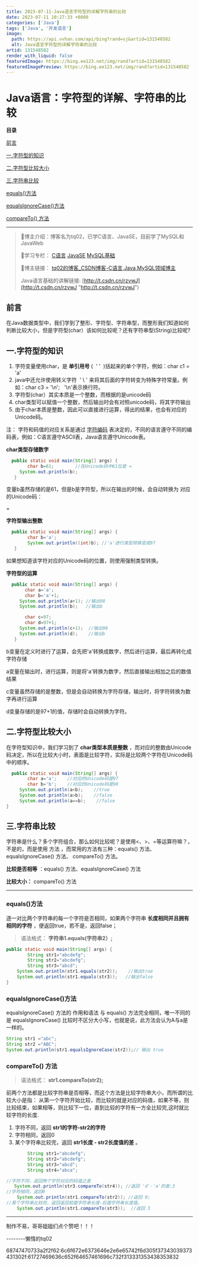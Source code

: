 ```yaml
---
title: 2023-07-11-Java语言字符型的详解字符串的比较
date: 2023-07-11 10:27:33 +0800
categories: ['Java']
tags: ['Java', '开发语言']
image:
  path: https://api.vvhan.com/api/bing?rand=sj&artid=131548582
  alt: Java语言字符型的详解字符串的比较
artid: 131548582
render_with_liquid: false
featuredImage: https://bing.ee123.net/img/rand?artid=131548582
featuredImagePreview: https://bing.ee123.net/img/rand?artid=131548582
---
```


# Java语言：字符型的详解、字符串的比较

**目录**

[前言](#%E5%89%8D%E8%A8%80)

[一.字符型的知识](#%E4%B8%80.%E5%AD%97%E7%AC%A6%E5%9E%8B%E7%9A%84%E7%9F%A5%E8%AF%86)

[二.字符型比较大小](#%E4%BA%8C.%E5%AD%97%E7%AC%A6%E5%9E%8B%E6%AF%94%E8%BE%83%E5%A4%A7%E5%B0%8F)

[三.字符串比较](#%E4%B8%89.%E5%AD%97%E7%AC%A6%E4%B8%B2%E6%AF%94%E8%BE%83)

[equals()方法](#equals%28%29%E6%96%B9%E6%B3%95)

[equalslgnoreCase()方法](#equalslgnoreCase%28%29%E6%96%B9%E6%B3%95)

[compareTo() 方法](#compareTo%28%29%20%E6%96%B9%E6%B3%95)

---

> 🎁博主介绍：博客名为tq02，已学C语言、JavaSE，目前学了MySQL和JavaWeb
>
> 🎥学习专栏：
> [C语言](http://t.csdn.cn/kDaOr "C语言")
> [JavaSE](http://t.csdn.cn/WCnPD "JavaSE")
> [MySQL基础](http://t.csdn.cn/fFDET "MySQL基础")
>
> 🎄博主链接：
> [tq02的博客\_CSDN博客-C语言,Java,MySQL领域博主](https://blog.csdn.net/m0_74097410?type=blog "tq02的博客_CSDN博客-C语言,Java,MySQL领域博主")
>
> Java语言基础的讲解链接:
> [http://t.csdn.cn/rzvwJ](http://t.csdn.cn/rzvwJ "http://t.csdn.cn/rzvwJ")

## 前言

在Java数据类型中，我们学到了整形、字符型、字符串型，而整形我们知道如何判断比较大小，但是字符型(char）该如何比较呢？还有字符串型(String)比较呢?

## 一.字符型的知识

1. 字符变量使用char，是
   **单引用号**
   (  ' '  )括起来的单个字符，例如：char c1 = 'a'
2. java中还允许使用转义字符  ' \ ' 来将其后面的字符转变为特殊字符常量。例如：char c3 = '\n';   '\n'表示换行符。
3. 字符型(char）其实本质是一个整数，而根据的是unicode码
4. char类型可以赋值一个整数，然后输出时会有对照unicode码，将其字符输出
5. 由于char本质是整数，因此可以直接进行运算，得出的结果，也会有对应的Unicode码。

注：
字符和码值的对应关系是通过
[字符编码](https://so.csdn.net/so/search?q=%E5%AD%97%E7%AC%A6%E7%BC%96%E7%A0%81&spm=1001.2101.3001.7020 "字符编码")
表决定的，不同的语言遵守不同的编码表，例如：C语言遵守ASCll表，Java语言遵守Unicode表。

**char类型存储数字**

```java
  public static void main(String[] args) {
        char b=61;        //在Unicode码中61位是 =
     System.out.println(b);
   }
```

变量b虽然存储的是61，但是b是字符型，所以在输出的时候，会自动转换为
对应的Unicode码：

=

**字符型输出整数**

```java
  public static void main(String[] args) {
        char b='a';       
        System.out.println((int)b); //'a'进行类型转换变成97
   }
```

如果想知道该字符对应的Unicode码的位置，则使用强制类型转换。

**字符型的运算**

```java
  public static void main(String[] args) {
       char a='a';
       char b='a'+1;   
     System.out.println(a+1); //输出98
     System.out.println(b);   //输出b

       char c=97;
       char d=97+1;     
     System.out.println(c+1);  //输出98
     System.out.println(d);    //输出b
   }
```

b变量在定义时进行了运算，会先把'a'转换成数字，然后进行运算，最后再转化成字符存储

a变量在输出时，进行运算，则是将'a'转换为数字，然后直接输出相加之后的数值结果

c变量虽然存储的是整数，但是会自动转换为字符存储，输出时，将字符转换为数字再进行运算

d变量存储的是97+1的值，存储时会自动转换为字符。

## 二.字符型比较大小

在字符型知识中，我们学习到了
**char类型本质是整数**
，而对应的整数由Unicode码决定，所以在比较大小时，表面是比较字符，实际是比较两个字符在Unicode码中的顺序。

```java
  public static void main(String[] args) {
        char a='a';    //对应的Unicode码是97
        char b='b';    //对应的Unicode码是98
     System.out.println(a<b);    //true
     System.out.println(a>b);    //false
     System.out.println(a==b);    //false
}
```

## 三.字符串比较

字符串是什么？多个字符组合，那么如何比较呢？是使用<、>、=等运算符嘛？，不是的，而是使用
方法
，而常用的方法有三种：equals() 方法、equalsIgnoreCase() 方法、 compareTo() 方法。

**比较是否相等**
：equals() 方法、equalsIgnoreCase() 方法

**比较大小：**
compareTo() 方法

---

### **equals()方法**

逐一对比两个字符串的每一个字符是否相同，如果两个字符串
**长度相同并且拥有相同的字符**
，便返回true，若不是，返回false；

> 语法格式：
> **字符串1.equals(字符串2）;**

```java
public static void main(String[] args) {
        String str1="abcdefg";
        String str2="abcdefg";
        String str3="abcd";
    System.out.println(str1.equals(str2));    //输出true
    System.out.println(str1.equals(str3));   //输出false
}
```

### **equalslgnoreCase()方法**

equalsIgnoreCase() 方法的
作用和语法
与 equals() 方法完全相同，唯一不同的是 equalsIgnoreCase() 比较时不区分大小写，也就是说，此方法会认为A与a是一样的。

```java
String str1 ="abc";
String str2 ="ABC";
System.out.println(str1.equalsIgnoreCase(str2));// 输出 true
```

### compareTo() 方法

> 语法格式：
> **str1.compareTo(str2);**

前两个方法都是比较字符串是否相等，而这个方法是比较字符串大小，而所谓的比较大小是指：
从第一个字符开始比较，而比较的就是对应的码值，如果不等，则比较结束，如果相等，则比较下一位，直到比较的字符有一方全比较完,这时就比较字符的长度.

1. 字符不同，返回
   **str1的字符-str2的字符**
2. 字符相同，返回0
3. 某个字符串比较完，返回
   **str1长度 - str2长度值的差**
   。

```java
        String str1="abcdefg";
        String str2="abcdefg";
        String str3="abcd";
        String str4="abca";

//字符不同，返回两个字符对应的码值之差
   System.out.println(str3.compareTo(str4)); //返回 'd'-'a'的差:3 
//字符相同，返回0
    System.out.println(str1.compareTo(str2)); //返回 0;
//某个字符串比较完，返回返回前面字符串长度-后面字符串长度值。   
    System.out.println(str1.compareTo(str3));  //返回 3
```

---

制作不易，哥哥姐姐们点个赞吧！！！

--------懒惰的tq02

68747470733a2f2f62:6c6f672e6373646e2e6e65742f6d305f37343039373431302f:61727469636c652f64657461696c732f313331353438353832